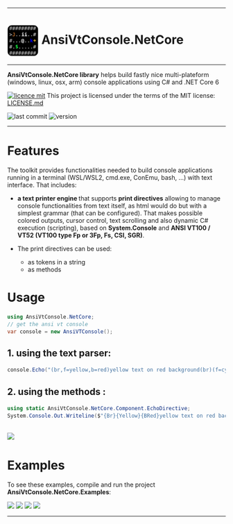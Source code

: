 <hr>

# <img src="Doc/Images/game-ascii-icon-200x200.png" width="72" valign="middle"/> AnsiVtConsole.NetCore

<hr>

<b>AnsiVtConsole.NetCore library</b> helps build fastly nice multi-plateform (windows, linux, osx, arm) console applications using C# and .NET Core 6

[![licence mit](https://img.shields.io/badge/licence-MIT-blue.svg)](license.md) This project is licensed under the terms of the MIT license: [LICENSE.md](LICENSE.md)  

![last commit](https://img.shields.io/github/last-commit/franck-gaspoz/AnsiVtConsole.NetCore?style=plastic)
![version](https://img.shields.io/github/v/tag/franck-gaspoz/AnsiVtConsole.NetCore?style=plastic)
<hr>

# Features

The toolkit provides functionalities needed to build console applications running in a terminal (WSL/WSL2, cmd.exe, ConEmu, bash, ...) with text interface. That includes:
- <b>a text printer engine </b>that supports <b>print directives</b> allowing to manage console functionalities from text itself, as html would do but with a simplest grammar (that can be configured). That makes possible colored outputs, cursor control, text scrolling and also dynamic C# execution (scripting), based on <b>System.Console</b> and <b> ANSI VT100 / VT52 (VT100 type Fp or 3Fp, Fs, CSI, SGR)</b>. 
- The print directives can be used:

    - as tokens in a string
    - as methods

# Usage

``` csharp
using AnsiVtConsole.NetCore;
// get the ansi vt console
var console = new AnsiVTConsole();
```

## 1. using the text parser:
``` csharp
console.Echo("(br,f=yellow,b=red)yellow text on red background(br)(f=cyan)current time is: (exec=System.DateTime.Now,br)");
```

## 2. using the methods :

``` csharp
using static AnsiVtConsole.NetCore.Component.EchoDirective;
System.Console.Out.Writeline($"{Br}{Yellow}{BRed}yellow text on red background{Br}{Cyan}current time is: {System.DateTime.Now}{Br}");
```

<br>

<image src="Doc/Images/2020-06-13 06_18_08-Window.png"/>     

# Examples

To see these examples, compile and run the project **AnsiVtConsole.NetCore.Examples**:

<image src="Doc/Images/example1.png"/>    
<image src="Doc/Images/example2.png"/>    
<image src="Doc/Images/example3.png"/>    
<image src="Doc/Images/example4.png"/>    

<hr>
